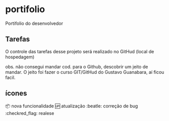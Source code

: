 # portifolio
Portifolio do desenvolvedor

## Tarefas

O controle das tarefas desse projeto será realizado no GitHud (local de hospedagem)

obs. não consegui mandar cod. para o Github, descobrir um jeito de mandar.
O jeito foi fazer o curso GIT/GitHud do Gustavo Guanabara, aí ficou facil.

## ícones

:package: nova funcionalidade
:up: atualização
:beatle: correção de bug
:checkred_flag: realese